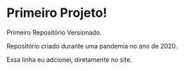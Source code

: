 # Primeiro Projeto!
 Primeiro Repositório Versionado.

Repositório criado durante uma pandemia no ano de 2020.

Essa linha eu adcionei, diretamente no site.
